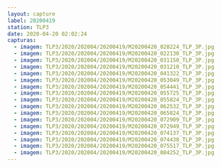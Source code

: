 ```yaml
---
layout: capture
label: 20200419
station: TLP3
date: 2020-04-20 02:02:24
capturas:
  - imagem: TLP3/2020/202004/20200419/M20200420_020224_TLP_3P.jpg
  - imagem: TLP3/2020/202004/20200419/M20200420_022130_TLP_3P.jpg
  - imagem: TLP3/2020/202004/20200419/M20200420_031150_TLP_3P.jpg
  - imagem: TLP3/2020/202004/20200419/M20200420_031210_TLP_3P.jpg
  - imagem: TLP3/2020/202004/20200419/M20200420_041322_TLP_3P.jpg
  - imagem: TLP3/2020/202004/20200419/M20200420_053049_TLP_3P.jpg
  - imagem: TLP3/2020/202004/20200419/M20200420_054441_TLP_3P.jpg
  - imagem: TLP3/2020/202004/20200419/M20200420_055725_TLP_3P.jpg
  - imagem: TLP3/2020/202004/20200419/M20200420_055824_TLP_3P.jpg
  - imagem: TLP3/2020/202004/20200419/M20200420_062532_TLP_3P.jpg
  - imagem: TLP3/2020/202004/20200419/M20200420_065824_TLP_3P.jpg
  - imagem: TLP3/2020/202004/20200419/M20200420_072909_TLP_3P.jpg
  - imagem: TLP3/2020/202004/20200419/M20200420_072949_TLP_3P.jpg
  - imagem: TLP3/2020/202004/20200419/M20200420_074137_TLP_3P.jpg
  - imagem: TLP3/2020/202004/20200419/M20200420_074438_TLP_3P.jpg
  - imagem: TLP3/2020/202004/20200419/M20200420_075517_TLP_3P.jpg
  - imagem: TLP3/2020/202004/20200419/M20200420_084252_TLP_3P.jpg
---
```

